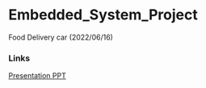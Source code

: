 # Embedded_System_Project

Food Delivery car (2022/06/16)

### Links

[Presentation PPT](https://docs.google.com/presentation/d/1r9ipEOaEt_vYibpv54bDy5Dim-kU7IUW/edit#slide=id.g1355cb888b6_1_0)
